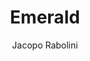 ---
title: "Emerald"
github: https://github.com/KingFelix/emerald
demo: https://www.jacoporabolini.com/emerald/
author: Jacopo Rabolini
ssg:
  - Jekyll
cms:
  - No Cms
---